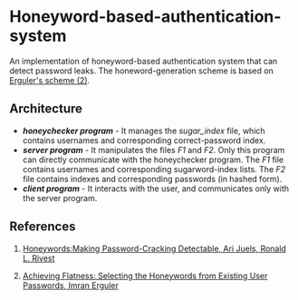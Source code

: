 # Honeyword-based-authentication-system

An implementation of honeyword-based authentication system that can detect password leaks. The honeword-generation scheme is based on [Erguler's scheme (2)](#erguler).

    
      
## Architecture
* ***honeychecker program*** - It manages the _sugar\_index_ file, which contains usernames and corresponding correct-password index. 
* ***server program*** - It manipulates the files _F1_ and _F2_. Only this program can directly communicate with the honeychecker program. The _F1_ file contains usernames and corresponding sugarword-index lists. The _F2_ file contains indexes and corresponding passwords (in hashed form).
* ***client program*** - It interacts with the user, and communicates only with the server program.

  
## References

1. [Honeywords:Making Password-Cracking Detectable, Ari Juels, Ronald L. Rivest](https://people.csail.mit.edu/rivest/pubs/JR13.pdf)

2. <a name="erguler"> [Achieving Flatness: Selecting the Honeywords from Existing User Passwords, Imran Erguler](https://ieeexplore.ieee.org/document/7047759) </a>
  
